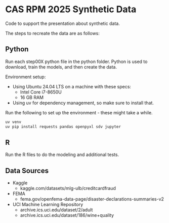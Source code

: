 # CAS RPM 2025 Synthetic Data

Code to support the presentation about synthetic data.

The steps to recreate the data are as follows:

## Python

Run each step00X python file in the python folder. Python is used to download, train the models, and then create the data.

Environment setup:

- Using Ubuntu 24.04 LTS on a machine with these specs:
  - Intel Core i7-8650U
  - 16 GB RAM
- Using uv for dependency management, so make sure to install that.

Run the following to set up the environment - these might take a while.

```bash
uv venv
uv pip install requests pandas openpyxl sdv jupyter 
```

## R

Run the R files to do the modeling and additional tests.

## Data Sources

- Kaggle
  - kaggle.com/datasets/mlg-ulb/creditcardfraud
- FEMA
  - fema.gov/openfema-data-page/disaster-declarations-summaries-v2
- UCI Machine Learning Repository
  - archive.ics.uci.edu/dataset/2/adult
  - archive.ics.uci.edu/dataset/186/wine+quality
